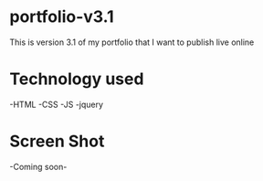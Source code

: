 # portfolio-v3.1

This is version 3.1 of my portfolio that I want to publish live online

# Technology used
  -HTML
  -CSS
  -JS
  -jquery
# Screen Shot
  -Coming soon-
